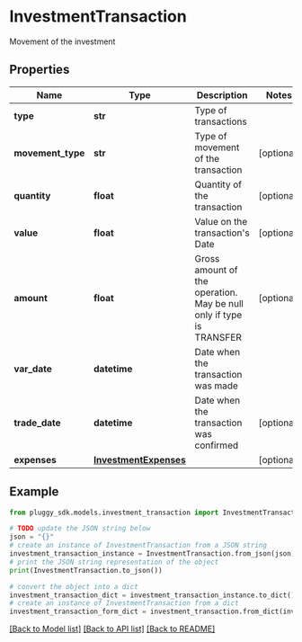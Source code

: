 # InvestmentTransaction

Movement of the investment

## Properties

Name | Type | Description | Notes
------------ | ------------- | ------------- | -------------
**type** | **str** | Type of transactions | 
**movement_type** | **str** | Type of movement of the transaction | [optional] 
**quantity** | **float** | Quantity of the transaction | [optional] 
**value** | **float** | Value on the transaction&#39;s Date | [optional] 
**amount** | **float** | Gross amount of the operation. May be null only if type is TRANSFER | [optional] 
**var_date** | **datetime** | Date when the transaction was made | 
**trade_date** | **datetime** | Date when the transaction was confirmed | [optional] 
**expenses** | [**InvestmentExpenses**](InvestmentExpenses.md) |  | [optional] 

## Example

```python
from pluggy_sdk.models.investment_transaction import InvestmentTransaction

# TODO update the JSON string below
json = "{}"
# create an instance of InvestmentTransaction from a JSON string
investment_transaction_instance = InvestmentTransaction.from_json(json)
# print the JSON string representation of the object
print(InvestmentTransaction.to_json())

# convert the object into a dict
investment_transaction_dict = investment_transaction_instance.to_dict()
# create an instance of InvestmentTransaction from a dict
investment_transaction_form_dict = investment_transaction.from_dict(investment_transaction_dict)
```
[[Back to Model list]](../README.md#documentation-for-models) [[Back to API list]](../README.md#documentation-for-api-endpoints) [[Back to README]](../README.md)


